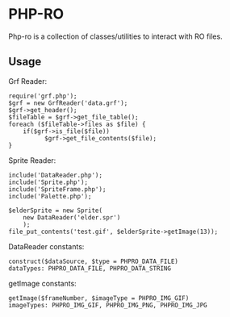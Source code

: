 # PHP-RO

Php-ro is a collection of classes/utilities to interact with RO files.

## Usage

Grf Reader:

    require('grf.php');
    $grf = new GrfReader('data.grf');
    $grf->get_header();
    $fileTable = $grf->get_file_table();
    foreach ($fileTable->files as $file) {
        if($grf->is_file($file))
              $grf->get_file_contents($file);
    }


Sprite Reader:

    include('DataReader.php');
    include('Sprite.php');
    include('SpriteFrame.php');
    include('Palette.php');
    
    $elderSprite = new Sprite(
        new DataReader('elder.spr')
        );
    file_put_contents('test.gif', $elderSprite->getImage(13));


DataReader constants:

    construct($dataSource, $type = PHPRO_DATA_FILE)
    dataTypes: PHPRO_DATA_FILE, PHPRO_DATA_STRING


getImage constants:

    getImage($frameNumber, $imageType = PHPRO_IMG_GIF)
    imageTypes: PHPRO_IMG_GIF, PHPRO_IMG_PNG, PHPRO_IMG_JPG
